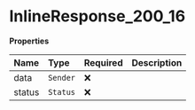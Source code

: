 # InlineResponse_200_16

**Properties**

| Name   | Type     | Required | Description |
| :----- | :------- | :------- | :---------- |
| data   | `Sender` | ❌       |             |
| status | `Status` | ❌       |             |
